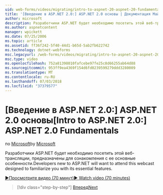 ```yaml
---
uid: web-forms/videos/migrating/intro-to-aspnet-20-aspnet-20-fundamentals
title: '[Введение в ASP.NET 2.0:] ASP.NET 2.0 основы | Документация Майкрософт'
author: microsoft
description: Разработчики ASP.NET будет необходимо посетить этой веб-трансляции, предназначены для ознакомления с ее основные особенности.
ms.author: aspnetcontent
manager: wpickett
ms.date: 07/25/2006
ms.topic: article
ms.assetid: ff36f242-5f40-44d1-b65d-5ab2fb622742
ms.technology: dotnet-webforms
msc.legacyurl: /web-forms/videos/migrating/intro-to-aspnet-20-aspnet-20-fundamentals
msc.type: video
ms.openlocfilehash: 752a81398010fafcebe97fe25c8d66255ab64d88
ms.sourcegitcommit: 953ff9ea4369f154d6fd0239599279ddd3280009
ms.translationtype: MT
ms.contentlocale: ru-RU
ms.lasthandoff: 07/03/2018
ms.locfileid: "37379577"
---
```

<a name="intro-to-aspnet-20-aspnet-20-fundamentals"></a><span data-ttu-id="5f2c5-103">[Введение в ASP.NET 2.0:] ASP.NET 2.0 основы</span><span class="sxs-lookup"><span data-stu-id="5f2c5-103">[Intro to ASP.NET 2.0:] ASP.NET 2.0 Fundamentals</span></span>
====================
<span data-ttu-id="5f2c5-104">по [Microsoft](https://github.com/microsoft)</span><span class="sxs-lookup"><span data-stu-id="5f2c5-104">by [Microsoft](https://github.com/microsoft)</span></span>

<span data-ttu-id="5f2c5-105">Разработчики ASP.NET будет необходимо посетить этой веб-трансляции, предназначены для ознакомления с ее основные особенности.</span><span class="sxs-lookup"><span data-stu-id="5f2c5-105">Developers new to ASP.NET will want to attend this webcast designed to familiarize you with its essential features.</span></span>

[<span data-ttu-id="5f2c5-106">&#9654;Просмотрите видео (70 минут)</span><span class="sxs-lookup"><span data-stu-id="5f2c5-106">&#9654; Watch video (70 minutes)</span></span>](https://channel9.msdn.com/Blogs/ASP-NET-Site-Videos/intro-to-aspnet-20-aspnet-20-fundamentals)

> [!div class="step-by-step"]
> [<span data-ttu-id="5f2c5-107">Вперед</span><span class="sxs-lookup"><span data-stu-id="5f2c5-107">Next</span></span>](intro-to-aspnet-20-user-interface-elements.md)
